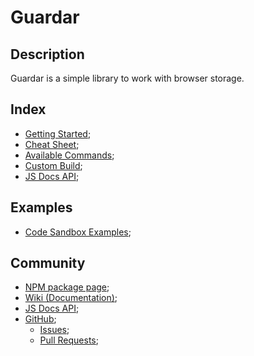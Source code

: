 # Guardar

## Description
Guardar is a simple library to work with browser storage.

## Index
- [Getting Started](./GetStarted.md);
- [Cheat Sheet](./CheatSheet.md);
- [Available Commands](./AvailableCommands.md);
- [Custom Build](./CustomBuild.md);
- [JS Docs API](https://201flaviosilva.github.io/Guardar/);

## Examples
- [Code Sandbox Examples](https://codesandbox.io/examples/package/guardar);

## Community
- [NPM package page](https://www.npmjs.com/package/guardar);
- [Wiki (Documentation)](https://github.com/201flaviosilva/Guardar/wiki);
- [JS Docs API](https://201flaviosilva.github.io/Guardar/);
- [GitHub](https://github.com/201flaviosilva/Guardar);
  - [Issues](https://github.com/201flaviosilva/Guardar/issues);
  - [Pull Requests](https://github.com/201flaviosilva/Guardar/pulls);

